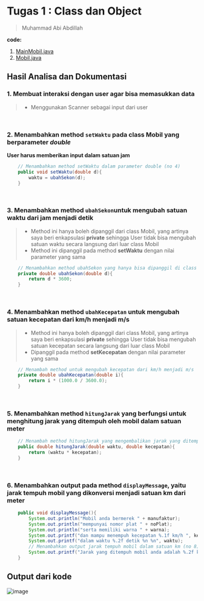 ﻿# Tugas 1 : Class dan Object
> Muhammad Abi Abdillah

**code:**
1. [MainMobil.java](MainMobil.java)
2. [Mobil.java](Mobil.java)

## Hasil Analisa dan Dokumentasi
### 1. Membuat interaksi dengan user agar bisa memasukkan data
> - Menggunakan Scanner sebagai input dari user

</br>

### 2. Menambahkan method `setWaktu` pada class Mobil yang berparameter _double_
**User harus memberikan input dalam satuan jam**
```java
    // Menambahkan method setWaktu dalam parameter double (no 4)
    public void setWaktu(double d){
        waktu = ubahSekon(d);
    }
```
</br>

### 3. Menambahkan method `ubahSekon`untuk mengubah satuan waktu dari jam menjadi detik
> - Method ini hanya boleh dipanggil dari class Mobil, yang artinya saya beri enkapsulasi **private** sehingga User tidak bisa mengubah satuan waktu secara langsung dari luar class Mobil
> - Method ini dipanggil pada method **setWaktu** dengan nilai parameter yang sama

```java
    // Menambahkan method ubahSekon yang hanya bisa dipanggil di class ini untuk mengubah waktu dari jam ke sekon (no 5)
    private double ubahSekon(double d){
        return d * 3600;
    }
```
</br>

### 4. Menambahkan method `ubahKecepatan` untuk mengubah satuan kecepatan dari km/h menjadi m/s
> - Method ini hanya boleh dipanggil dari class Mobil, yang artinya saya beri enkapsulasi **private** sehingga User tidak bisa mengubah satuan kecepatan secara langsung dari luar class Mobil
> - Dipanggil pada method **setKecepatan** dengan nilai parameter yang sama

```java
    // Menambah method untuk mengubah kecepatan dari km/h menjadi m/s
    private double ubahKecepatan(double i){
        return i * (1000.0 / 3600.0);
    }
```

</br>

### 5. Menambahkan method `hitungJarak` yang berfungsi untuk menghitung jarak yang ditempuh oleh mobil dalam satuan meter
```java
    // Menambah method hitungJarak yang mengembalikan jarak yang ditempuh mobil dalam satuan m (no 7)
    public double hitungJarak(double waktu, double kecepatan){
        return (waktu * kecepatan);
    }
```

</br>

### 6. Menambahkan output pada method `displayMessage`, yaitu jarak tempuh mobil yang dikonversi  menjadi satuan km dari meter
```java
    public void displayMessage(){
        System.out.println("Mobil anda bermerek " + manufaktur);
        System.out.println("mempunyai nomor plat " + noPlat);
        System.out.println("serta memiliki warna " + warna);
        System.out.printf("dan mampu menempuh kecepatan %.1f km/h ", kecepatan);
        System.out.printf("dalam waktu %.2f detik %n %n", waktu);
        // Menambahkan output jarak tempuh mobil dalam satuan km (no 8)
        System.out.printf("Jarak yang ditempuh mobil anda adalah %.2f km", hitungJarak(waktu, kecepatan)/1000);
    }
```


## Output dari kode
![image](https://github.com/user-attachments/assets/c72f0b74-a196-4d5f-b3ee-f6925879cb69)

